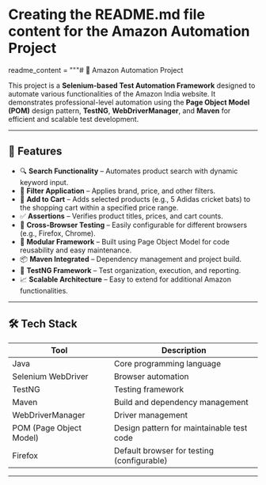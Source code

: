 # Creating the README.md file content for the Amazon Automation Project

readme_content = """# 🛒 Amazon Automation Project

This project is a **Selenium-based Test Automation Framework** designed to automate various functionalities of the Amazon India website. It demonstrates professional-level automation using the **Page Object Model (POM)** design pattern, **TestNG**, **WebDriverManager**, and **Maven** for efficient and scalable test development.

---

## 📌 Features

- 🔍 **Search Functionality** – Automates product search with dynamic keyword input.
- 🧰 **Filter Application** – Applies brand, price, and other filters.
- 🛒 **Add to Cart** – Adds selected products (e.g., 5 Adidas cricket bats) to the shopping cart within a specified price range.
- ✅ **Assertions** – Verifies product titles, prices, and cart counts.
- 🔄 **Cross-Browser Testing** – Easily configurable for different browsers (e.g., Firefox, Chrome).
- 🔧 **Modular Framework** – Built using Page Object Model for code reusability and easy maintenance.
- 📦 **Maven Integrated** – Dependency management and project build.
- 🧪 **TestNG Framework** – Test organization, execution, and reporting.
- 📈 **Scalable Architecture** – Easy to extend for additional Amazon functionalities.

---

## 🛠️ Tech Stack

| Tool              | Description                                   |
|-------------------|-----------------------------------------------|
| Java              | Core programming language                     |
| Selenium WebDriver| Browser automation                            |
| TestNG            | Testing framework                             |
| Maven             | Build and dependency management               |
| WebDriverManager  | Driver management                             |
| POM (Page Object Model)| Design pattern for maintainable test code  |
| Firefox           | Default browser for testing (configurable)    |

---
